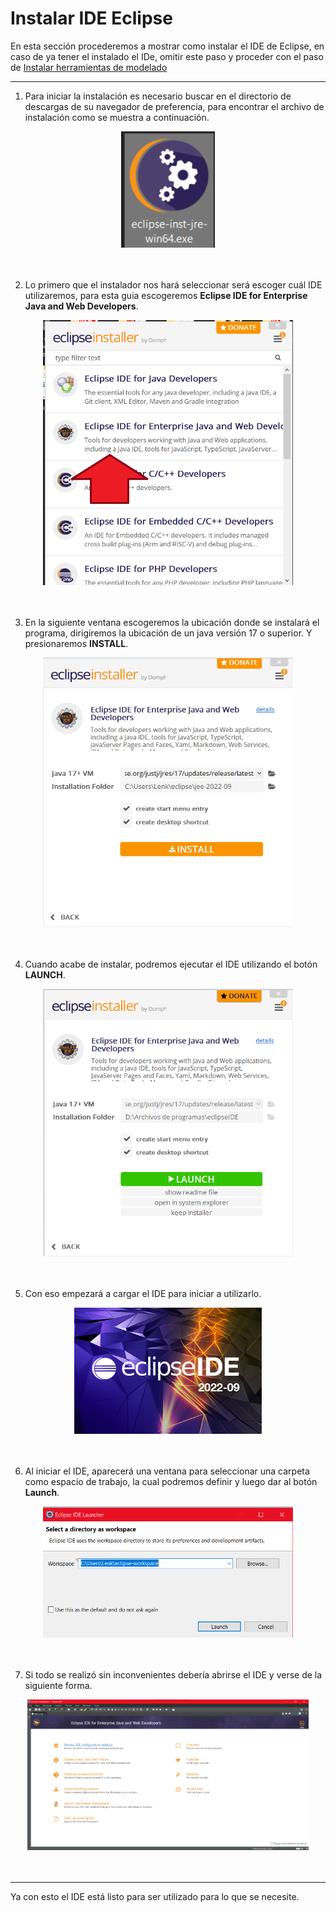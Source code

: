 # Instalar IDE Eclipse
En esta sección procederemos a mostrar como instalar el IDE de Eclipse, en caso de ya tener el instalado el IDe, omitir este paso y proceder con el paso de [Instalar herramientas de modelado](https://alberttmc.github.io/guiaeclipse/instalarModel.html)

---
1. Para iniciar la instalación es necesario buscar en el directorio de descargas de su navegador de preferencia, para encontrar el archivo de instalación como se muestra a continuación.

<div align="center"><img src="https://raw.githubusercontent.com/AlberttMC/guiaeclipse/main/ImagesEclipse/img04.png" width="150"> </div><br><br>

2. Lo primero que el instalador nos hará seleccionar será escoger cuál IDE utilizaremos, para esta guia escogeremos **Eclipse IDE for Enterprise Java and Web Developers**.

<div align="center"><img src="https://raw.githubusercontent.com/AlberttMC/guiaeclipse/main/ImagesEclipse/img05.png" width="400"> </div><br><br>

3. En la siguiente ventana escogeremos la ubicación donde se instalará el programa, dirigiremos la ubicación de un java versión 17 o superior. Y presionaremos **INSTALL**.

<div align="center"><img src="https://raw.githubusercontent.com/AlberttMC/guiaeclipse/main/ImagesEclipse/img06.png" width="400"> </div><br><br>

4. Cuando acabe de instalar, podremos ejecutar el IDE utilizando el botón **LAUNCH**.

<div align="center"><img src="https://raw.githubusercontent.com/AlberttMC/guiaeclipse/main/ImagesEclipse/img07.png" width="400"> </div><br><br>

5. Con eso empezará a cargar el IDE para iniciar a utilizarlo.

<div align="center"><img src="https://raw.githubusercontent.com/AlberttMC/guiaeclipse/main/ImagesEclipse/img08.png" width="300"> </div><br><br>

6. Al iniciar el IDE, aparecerá una ventana para seleccionar una carpeta como espacio de trabajo, la cual podremos definir y luego dar al botón **Launch**.

<div align="center"><img src="https://raw.githubusercontent.com/AlberttMC/guiaeclipse/main/ImagesEclipse/img09.png" width="400"> </div><br><br>

7. Si todo se realizó sin inconvenientes debería abrirse el IDE y verse de la siguiente forma.

<div align="center"><img src="https://raw.githubusercontent.com/AlberttMC/guiaeclipse/main/ImagesEclipse/img10.png" width="450"> </div><br><br>

---
Ya con esto el IDE está listo para ser utilizado para lo que se necesite. 